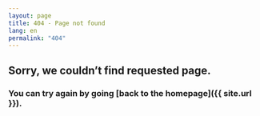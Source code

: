 ```yaml
---
layout: page
title: 404 - Page not found
lang: en
permalink: "404"
---
```



## Sorry, we couldn’t find requested page.
### You can try again by going [back to the homepage]({{ site.url }}).
